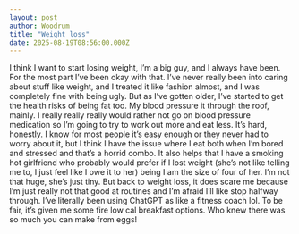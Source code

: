 ```yaml
---
layout: post
author: Woodrum
title: "Weight loss"
date: 2025-08-19T08:56:00.000Z
---
```


I think I want to start losing weight, I’m a big guy, and I always have been. For the most part I’ve been okay with that. I’ve never really been into caring about stuff like weight, and I treated it like fashion almost, and I was completely fine with being ugly. But as I’ve gotten older, I’ve started  to get the health risks of being fat too. My blood pressure it through the roof, mainly. I really really really would rather not go on blood pressure medication so I’m going to try to work out more and eat less. It’s hard, honestly. I know for most people it’s easy enough or they never had to worry about it, but I think I have the issue where I eat both when I’m bored and stressed and that’s a horrid combo. It also helps that I have a smoking hot girlfriend who probably would prefer if I lost weight (she’s not like telling me to, I just feel like I owe it to her) being I am the size of four of her. I’m not that huge, she’s just tiny. But back to weight loss, it does scare me because I’m just really not that good at routines and I’m afraid I’ll like stop halfway through. I’ve literally been using ChatGPT as like a fitness coach lol. To be fair, it’s given me some fire low cal breakfast options. Who knew there was so much you can make from eggs!
